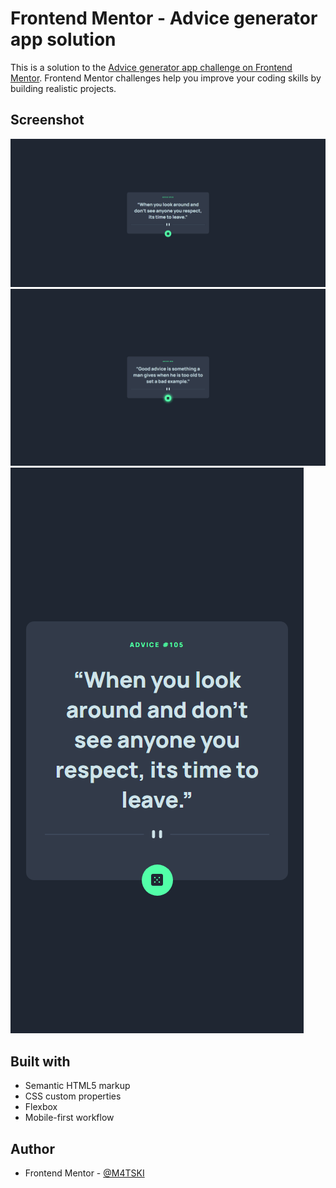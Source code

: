 # Frontend Mentor - Advice generator app solution

This is a solution to the [Advice generator app challenge on Frontend Mentor](https://www.frontendmentor.io/challenges/advice-generator-app-QdUG-13db). Frontend Mentor challenges help you improve your coding skills by building realistic projects.

## Screenshot

![Desktop View](https://raw.githubusercontent.com/M4TSKI/advice-generator/main/design/desktop-view.png)
![Desktop Active View](https://raw.githubusercontent.com/M4TSKI/advice-generator/main/design/active-view.png)
![Mobile View](https://raw.githubusercontent.com/M4TSKI/advice-generator/main/design/mobile-view.png)

## Built with

- Semantic HTML5 markup
- CSS custom properties
- Flexbox
- Mobile-first workflow

## Author

- Frontend Mentor - [@M4TSKI](https://www.frontendmentor.io/profile/M4TSKI)
